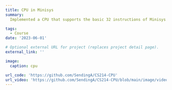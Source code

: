 ```yaml
---
title: CPU in Minisys
summary: 
  Implemented a CPU that supports the basic 32 instructions of Minisys. It can parse the incoming COE file and interact with users through the Minisys development board, accepting user input and displaying results on the board.

tags:
  - Course
date: '2023-06-01'

# Optional external URL for project (replaces project detail page).
external_link: ''

image:
  caption: cpu

url_code: 'https://github.com/SendingA/CS214-CPU'
url_video: 'https://github.com/SendingA/CS214-CPU/blob/main/image/video.mp4'
---
```

